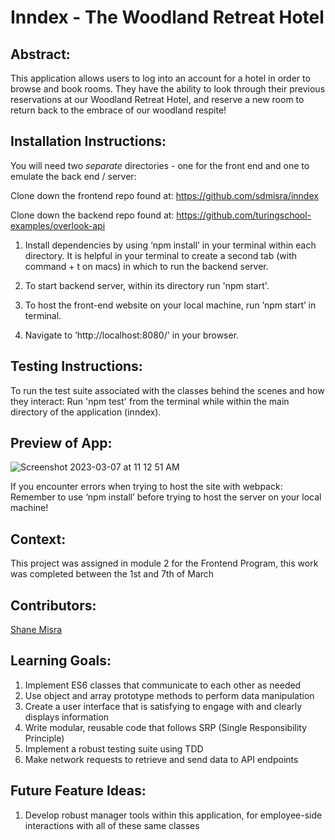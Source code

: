 # Inndex - The Woodland Retreat Hotel

## Abstract:
[//]: <>
This application allows users to log into an account for a hotel in order to browse and book rooms. They have the ability to look through their previous reservations at our Woodland Retreat Hotel, and reserve a new room to return back to the embrace of our woodland respite!
  
## Installation Instructions:
[//]: <>

You will need two *separate* directories - one for the front end and one to emulate the back end / server:

Clone down the frontend repo found at: https://github.com/sdmisra/inndex 

Clone down the backend repo found at: https://github.com/turingschool-examples/overlook-api 

1. Install dependencies by using ‘npm install’ in your terminal within each directory. It is helpful in your terminal to create a second tab (with command + t on macs) in which to run the backend server.

1. To start backend server, within its directory run 'npm start'.

1. To host the front-end website on your local machine, run ’npm start’ in terminal.

1. Navigate to ‘http://localhost:8080/' in your browser.

## Testing Instructions:
[//]: <>

To run the test suite associated with the classes behind the scenes and how they interact: 
Run 'npm test' from the terminal while within the main directory of the application (inndex).


## Preview of App:
[//]: <>
![Screenshot 2023-03-07 at 11 12 51 AM](https://user-images.githubusercontent.com/117242156/223516482-66e05c1c-b1ee-43f0-8739-f7bd20bf6c55.png)


If you encounter errors when trying to host the site with webpack: Remember to use ‘npm install’ before trying to host the server on your local machine!

## Context:
[//]: <>
This project was assigned in module 2 for the Frontend Program, this work was completed between the 1st and 7th of March

## Contributors:
[//]: <>

[Shane Misra](https://github.com/sdmisra)

## Learning Goals:
[//]: <>
1. Implement ES6 classes that communicate to each other as needed
1. Use object and array prototype methods to perform data manipulation
1. Create a user interface that is satisfying to engage with and clearly displays information
1. Write modular, reusable code that follows SRP (Single Responsibility Principle)
1. Implement a robust testing suite using TDD
1. Make network requests to retrieve and send data to API endpoints

## Future Feature Ideas:
[//]: <>
1. Develop robust manager tools within this application, for employee-side interactions with all of these same classes
